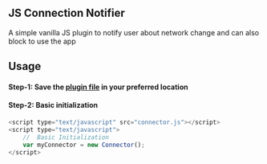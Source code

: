 ## JS Connection Notifier

A simple vanilla JS plugin to notify user about network change and can also block to use the app

## Usage 

#### Step-1: Save the [plugin file](https://raw.githubusercontent.com/debojyoti/js-connection-notifier/master/connector.js) in your preferred location

#### Step-2: Basic initialization

```javascript
<script type="text/javascript" src="connector.js"></script>
<script type="text/javascript">
	//	Basic Initialization 
	var myConnector = new Connector();
</script>

```